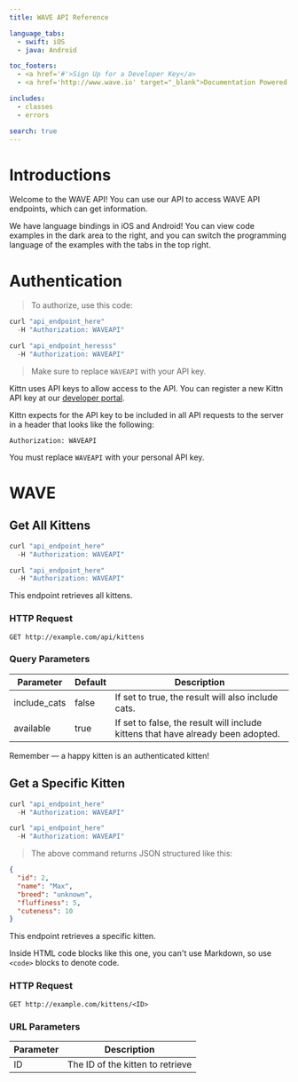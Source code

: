 ```yaml
---
title: WAVE API Reference

language_tabs:
  - swift: iOS
  - java: Android

toc_footers:
  - <a href='#'>Sign Up for a Developer Key</a>
  - <a href='http://www.wave.io' target="_blank">Documentation Powered WAVE</a>

includes:
  - classes
  - errors

search: true
---
```


# Introductions

Welcome to the WAVE API! You can use our API to access WAVE API endpoints, which can get information.

We have language bindings in iOS and Android! You can view code examples in the dark area to the right, and you can switch the programming language of the examples with the tabs in the top right.

# Authentication

> To authorize, use this code:

```swift
curl "api_endpoint_here"
  -H "Authorization: WAVEAPI"
```

```java
curl "api_endpoint_heresss"
  -H "Authorization: WAVEAPI"
```

> Make sure to replace `WAVEAPI` with your API key.

Kittn uses API keys to allow access to the API. You can register a new Kittn API key at our [developer portal](http://example.com/developers).

Kittn expects for the API key to be included in all API requests to the server in a header that looks like the following:

`Authorization: WAVEAPI`

<aside class="notice">
You must replace <code>WAVEAPI</code> with your personal API key.
</aside>

# WAVE

## Get All Kittens

```swift
curl "api_endpoint_here"
  -H "Authorization: WAVEAPI"
```

```java
curl "api_endpoint_here"
  -H "Authorization: WAVEAPI"
```

This endpoint retrieves all kittens.

### HTTP Request

`GET http://example.com/api/kittens`

### Query Parameters

Parameter | Default | Description
--------- | ------- | -----------
include_cats | false | If set to true, the result will also include cats.
available | true | If set to false, the result will include kittens that have already been adopted.

<aside class="success">
Remember — a happy kitten is an authenticated kitten!
</aside>

## Get a Specific Kitten

```swift
curl "api_endpoint_here"
  -H "Authorization: WAVEAPI"
```

```java
curl "api_endpoint_here"
  -H "Authorization: WAVEAPI"
```

> The above command returns JSON structured like this:

```json
{
  "id": 2,
  "name": "Max",
  "breed": "unknown",
  "fluffiness": 5,
  "cuteness": 10
}
```

This endpoint retrieves a specific kitten.

<aside class="warning">Inside HTML code blocks like this one, you can't use Markdown, so use <code>&lt;code&gt;</code> blocks to denote code.</aside>

### HTTP Request

`GET http://example.com/kittens/<ID>`

### URL Parameters

Parameter | Description
--------- | -----------
ID | The ID of the kitten to retrieve

